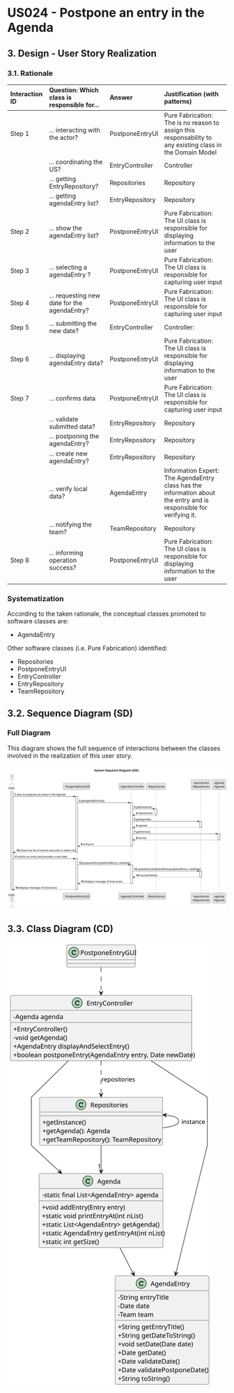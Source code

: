 # US024 - Postpone an entry in the Agenda 

## 3. Design - User Story Realization

### 3.1. Rationale

| Interaction ID | Question: Which class is responsible for...  | Answer            | Justification (with patterns)                                                                                      |
|:---------------|:---------------------------------------------|:------------------|:-------------------------------------------------------------------------------------------------------------------|
| Step 1         | ... interacting with the actor?              | PostponeEntryUI   | Pure Fabrication: The is no reason to assign this responsability to any existing class in the Domain Model         |
|                | ... coordinating the US?                     | EntryController   | Controller                                                                                                         |
|                | ... getting EntryRepository?                 | Repositories      | Repository                                                                                                         |
|                | ... getting agendaEntry list?                | EntryRepository   | Repository                                                                                                         |
| Step 2         | ... show the agendaEntry list?               | PostponeEntryUI   | Pure Fabrication: The UI class is responsible for displaying information to the user                               |
| Step 3         | ... selecting a agendaEntry ?                | PostponeEntryUI   | Pure Fabrication: The UI class is responsible for capturing user input                                             |
| Step 4         | ... requesting new date for the agendaEntry? | PostponeEntryUI   | Pure Fabrication: The UI class is responsible for capturing user input                                             |
| Step 5         | ... submitting the new date?                 | EntryController   | Controller:                                                                                                        |
| Step 6         | ... displaying agendaEntry  data?            | PostponeEntryUI   | Pure Fabrication: The UI class is responsible for displaying information to the user                               |
| Step 7         | ... confirms data                            | PostponeEntryUI   | Pure Fabrication: The UI class is responsible for capturing user input                                             |
|                | ... validate submitted data?                 | EntryRepository   | Repository                                                                                                         |
|                | ... postponing the agendaEntry?              | EntryRepository   | Repository                                                                                                         | 
|                | ... create new agendaEntry?                  | EntryRepository   | Repository                                                                                                         |
|                | ... verify local data?                       | AgendaEntry       | Information Expert: The AgendaEntry class has the information about the entry and is responsible for verifying it. |
|                | ... notifying the team?                      | TeamRepository    | Repository                                                                                                         | 
| Step 8         | ... informing operation success?             | PostponeEntryUI   | Pure Fabrication: The UI class is responsible for displaying information to the user                                                                                                 | 


### Systematization ##

According to the taken rationale, the conceptual classes promoted to software classes are:

* AgendaEntry

Other software classes (i.e. Pure Fabrication) identified:

* Repositories
* PostponeEntryUI
* EntryController
* EntryRepository
* TeamRepository

## 3.2. Sequence Diagram (SD)

### Full Diagram

This diagram shows the full sequence of interactions between the classes involved in the realization of this user story.

![Sequence Diagram - Full](svg/us024-sequence-diagram-System_Sequence_Diagram__SSD_.svg)

## 3.3. Class Diagram (CD)

![Class Diagram](svg/us024-class-diagram.svg)